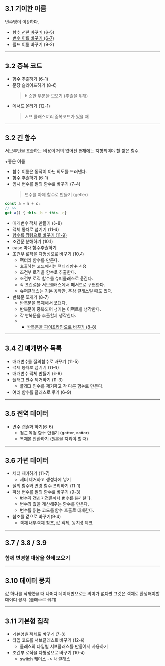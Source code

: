 ## 3.1 기이한 이름

변수명이 이상하다.

- [함수 선언 바꾸기 (6-5)](../06.Basic/6-5.Change-Function-Declaration)
- [변수 이름 바꾸기 (6-7)](../06.Basic/6-7.Rename-Variable)
- 필드 이름 바꾸기 (9-2)

---

## 3.2 중복 코드

- 함수 추출하기 (6-1)
- 문장 슬라이드하기 (8-6)
  > 비슷한 부분을 모으기 (추출을 위해)
- 메서드 올리기 (12-1)
  > 서브 클래스끼리 중복코드가 있을 때

---

## 3.2 긴 함수

서브루틴을 호출하는 비용이 거의 없어진 현재에는 지향되어야 할 짧은 함수.

+좋은 이름

- 함수 이름은 동작이 아닌 의도를 드러낸다.
- 함수 추출하기 (6-1)
- 임시 변수를 질의 함수로 바꾸기 (7-4)
  > 변수를 아예 함수로 만들기 (getter)

```ts
const a = b + c;
// >>
get a() { this._b + this._c}
```

- 매개변수 객체 만들기 (6-8)
- 객체 통채로 넘기기 (11-4)
- [함수를 명령으로 바꾸기 (11-9)](../11.API-Refactoring/11-9.Replace-Function-With-Command)
- 조건문 분해하기 (10.1)
- case 마다 함수추출하기
- 조건부 로직을 다형성으로 바꾸기 (10.4)
  - 팩터리 함수를 만든다.
  - 호출하는 코드에서는 팩터리함수 사용
  - 조건부 로직을 함수로 추출한다.
  - 조건부 로직 함수를 슈퍼클래스로 옮긴다.
  - 각 조건절을 서브클래스에서 메서드로 구현한다.
  - 슈퍼클래스는 기본 동작만. 추상 클래스일 때도 있다.
- 반복문 쪼개기 (8-7)
  - 반복문을 복제해서 쪼갠다.
  - 반복문이 중복되어 생기는 이펙트를 생각한다.
  - 각 반복문을 추출할지 생각한다.
  - - [반복문을 파이프라인으로 바꾸기 (8-8)](https://martinfowler.com/articles/refactoring-pipelines.html)

---

## 3.4 긴 매개변수 목록

- 매개변수를 질의함수로 바꾸기 (11-5)
- 객체 통채로 넘기기 (11-4)
- 매개변수 객체 만들기 (6-8)
- 플래그 인수 제거하기 (11-3)
  - 플래그 인수를 제거하고 각 다른 함수로 만든다.
- 여러 함수를 클래스로 묶기 (6-9)

---

## 3.5 전역 데이터

- 변수 캡슐화 하기(6-6)
  - 접근 독점 함수 만들기 (getter, setter)
  - 복제본 반환하기 (원본을 지켜야 할 때)

---

## 3.6 가변 데이터

- 세터 제거하기 (11-7)
  - 세터 제거하고 생성자에 넣기
- 질의 함수와 변경 함수 분리하기 (11-1)
- 파생 변수를 질의 함수로 바꾸기 (9-3)
  - 변수의 갱신지점들에서 변수를 분리한다.
  - 변수의 값을 계산해주는 함수를 만든다.
  - 변수를 읽는 코드를 함수 호출로 대체한다.
- 참조를 값으로 바꾸기(9-4)
  - 객체 내부객체 참조, 값 객체, 동치성 체크

---

## 3.7 / 3.8 / 3.9

### 함께 변경할 대상을 한데 모으기

---

## 3.10 데이터 뭉치

값 하나를 삭제했을 때 나머지 데이터만으로는 의미가 없다면 그것은 객체로 환생해야할 데이터 뭉치. (클래스로 묶기)

---

## 3.11 기본형 집착

- 기본형을 객체로 바꾸기 (7-3)
- 타입 코드를 서브클래스로 바꾸기 (12-6)
  - 클래스의 타입별 서브클래스를 만들어서 사용하기
- 조건부 로직을 다형성으로 바꾸기 (10-4)
  - switch 케이스 -> 각 클래스
